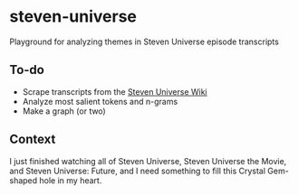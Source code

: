 # steven-universe
Playground for analyzing themes in Steven Universe episode transcripts

## To-do
- Scrape transcripts from the [Steven Universe Wiki](https://steven-universe.fandom.com/wiki/Category:Transcripts)
- Analyze most salient tokens and n-grams
- Make a graph (or two)

## Context
I just finished watching all of Steven Universe, Steven Universe the Movie, and Steven Universe: Future, and I need something to fill this Crystal Gem-shaped hole in my heart.

